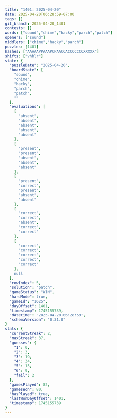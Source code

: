 ```yaml
---
title: "1401: 2025-04-20"
date: 2025-04-20T06:28:59-07:00
tags: []
git_branch: 2025-04-20_1401
contests: []
words: ["sound","chime","hacky","parch","patch"]
openers: ["sound"]
middlers: ["chime","hacky","parch"]
puzzles: [1401]
hashes: ["AAAAAPPAAAPCPAACCACCCCCCCXXXXX"]
shifts: ["vhblr"]
state: {
  "puzzleDate": "2025-04-20",
  "boardState": [
    "sound",
    "chime",
    "hacky",
    "parch",
    "patch",
    ""
  ],
  "evaluations": [
    [
      "absent",
      "absent",
      "absent",
      "absent",
      "absent"
    ],
    [
      "present",
      "present",
      "absent",
      "absent",
      "absent"
    ],
    [
      "present",
      "correct",
      "present",
      "absent",
      "absent"
    ],
    [
      "correct",
      "correct",
      "absent",
      "correct",
      "correct"
    ],
    [
      "correct",
      "correct",
      "correct",
      "correct",
      "correct"
    ],
    null
  ],
  "rowIndex": 5,
  "solution": "patch",
  "gameStatus": "WIN",
  "hardMode": true,
  "gameId": "1625",
  "dayOffset": 1401,
  "timestamp": 1745155739,
  "datetime": "2025-04-20T06:28:59",
  "schemaVersion": "0.31.0"
}
stats: {
  "currentStreak": 2,
  "maxStreak": 37,
  "guesses": {
    "1": 0,
    "2": 3,
    "3": 19,
    "4": 34,
    "5": 15,
    "6": 9,
    "fail": 2
  },
  "gamesPlayed": 82,
  "gamesWon": 80,
  "hasPlayed": true,
  "lastWonDayOffset": 1401,
  "timestamp": 1745155739
}
---
```

<!-- more -->
